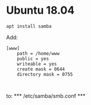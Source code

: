 #  Ubuntu 18.04




```
apt install samba

```

Add:
```
[www]
	path = /home/www
	public = yes
	writeable = yes
	create mask = 0644
	directory mask = 0755

 
```

to:
*** /etc/samba/smb.conf ***

